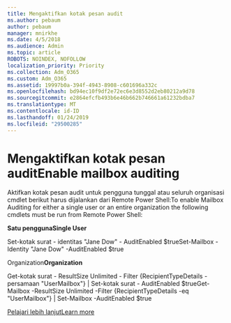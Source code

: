 ```yaml
---
title: Mengaktifkan kotak pesan audit
ms.author: pebaum
author: pebaum
manager: mnirkhe
ms.date: 4/5/2018
ms.audience: Admin
ms.topic: article
ROBOTS: NOINDEX, NOFOLLOW
localization_priority: Priority
ms.collection: Adm_O365
ms.custom: Adm_O365
ms.assetid: 19997b0a-394f-4943-8908-c601696a332c
ms.openlocfilehash: bd94ec10f9df2e72ec6e3d8552d2eb80212a9d78
ms.sourcegitcommit: e2864efcfb493b6e46b662b746661a61232bdba7
ms.translationtype: MT
ms.contentlocale: id-ID
ms.lasthandoff: 01/24/2019
ms.locfileid: "29500285"
---
```

# <a name="enable-mailbox-auditing"></a><span data-ttu-id="14769-102">Mengaktifkan kotak pesan audit</span><span class="sxs-lookup"><span data-stu-id="14769-102">Enable mailbox auditing</span></span>

<span data-ttu-id="14769-103">Aktifkan kotak pesan audit untuk pengguna tunggal atau seluruh organisasi cmdlet berikut harus dijalankan dari Remote Power Shell:</span><span class="sxs-lookup"><span data-stu-id="14769-103">To enable Mailbox Auditing for either a single user or an entire organization the following cmdlets must be run from Remote Power Shell:</span></span>
  
 <span data-ttu-id="14769-104">**Satu pengguna**</span><span class="sxs-lookup"><span data-stu-id="14769-104">**Single User**</span></span>
  
<span data-ttu-id="14769-105">Set-kotak surat - identitas "Jane Dow" - AuditEnabled $true</span><span class="sxs-lookup"><span data-stu-id="14769-105">Set-Mailbox -Identity "Jane Dow" -AuditEnabled $true</span></span>
  
 <span data-ttu-id="14769-106">Organization</span><span class="sxs-lookup"><span data-stu-id="14769-106">**Organization**</span></span>
  
<span data-ttu-id="14769-107">Get-kotak surat - ResultSize Unlimited - Filter {RecipientTypeDetails - persamaan "UserMailbox"} | Set-kotak surat - AuditEnabled $true</span><span class="sxs-lookup"><span data-stu-id="14769-107">Get-Mailbox -ResultSize Unlimited -Filter {RecipientTypeDetails -eq "UserMailbox"} | Set-Mailbox -AuditEnabled $true</span></span>
  
[<span data-ttu-id="14769-108">Pelajari lebih lanjut</span><span class="sxs-lookup"><span data-stu-id="14769-108">Learn more</span></span>](https://support.office.com/article/aaca8987-5b62-458b-9882-c28476a66918)
  

